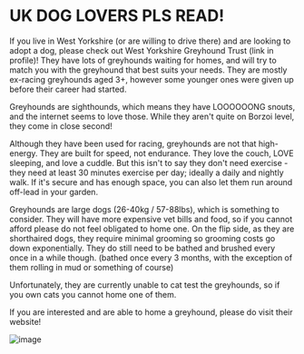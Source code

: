 # UK DOG LOVERS PLS READ!
If you live in West Yorkshire (or are willing to drive there) and are looking to adopt a dog, please check out West Yorkshire Greyhound Trust (link in profile)! They have lots of greyhounds waiting for homes, and will try to match you with the greyhound that best suits your needs. They are mostly ex-racing greyhounds aged 3+, however some younger ones were given up before their career had started. 

Greyhounds are sighthounds, which means they have LOOOOOONG snouts, and the internet seems to love those. While they aren't quite on Borzoi level, they come in close second!

Although they have been used for racing, greyhounds are not that high-energy. They are built for speed, not endurance. They love the couch, LOVE sleeping, and love a cuddle. But this isn't to say they don't need exercise - they need at least 30 minutes exercise per day; ideally a daily and nightly walk. If it's secure and has enough space, you can also let them run around off-lead in your garden.

Greyhounds are large dogs (26-40kg / 57-88lbs), which is something to consider. They will have more expensive vet bills and food, so if you cannot afford please do not feel obligated to home one. On the flip side, as they are shorthaired dogs, they require minimal grooming so grooming costs go down exponentially. They do still need to be bathed and brushed every once in a while though. (bathed once every 3 months, with the exception of them rolling in mud or something of course)

Unfortunately, they are currently unable to cat test the greyhounds, so if you own cats you cannot home one of them.

If you are interested and are able to home a greyhound, please do visit their website!

![image](https://github.com/l1feonm4rs/l1feonm4rs/assets/143324379/5afe5833-200c-4099-81e1-5e2813fc9ff9)
